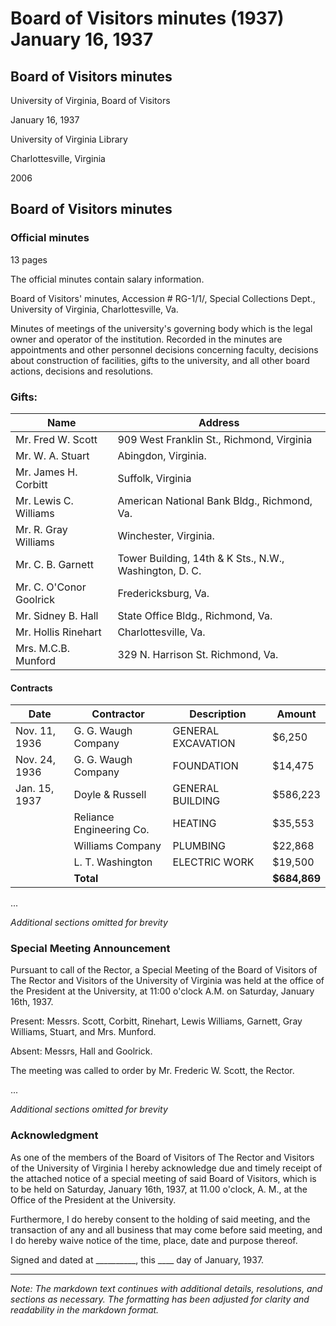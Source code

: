 <!-- altadded -->
<!-- altadded -->

<!-- llmmeta -->

<script type="application/ld+json">
{
"@context": "http://schema.org",
"@type": "Meeting",
"name": "Board Minutes",
"startDate": "1937-01-16T11:00:00",
"endDate": "1937-01-16T12:00:00",
"location": {
"@type": "Place",
"name": "Office of the President",
"address": {
"@type": "PostalAddress",
"addressLocality": "Charlottesville",
"addressRegion": "Virginia",
"addressCountry": "USA"
}
},
"organizer": {
"@type": "Organization",
"name": "University of Virginia"
},
"keywords": "Board of Visitors, University of Virginia, meeting minutes",
"description": "Official minutes of the Board of Visitors meeting held on January 16, 1937, covering various topics including personnel decisions, construction, and gifts.",
"attendee": \[
{
"@type": "Person",
"name": "Mr. Fred W. Scott"
},
{
"@type": "Person",
"name": "Mr. James H. Corbitt"
},
{
"@type": "Person",
"name": "Mr. Hollis Rinehart"
},
{
"@type": "Person",
"name": "Mr. Lewis C. Williams"
},
{
"@type": "Person",
"name": "Mr. C. B. Garnett"
},
{
"@type": "Person",
"name": "Mr. R. Gray Williams"
},
{
"@type": "Person",
"name": "Mr. W. A. Stuart"
},
{
"@type": "Person",
"name": "Mrs. M.C.B. Munford"
}
],
"about": \[
{
"@type": "Thing",
"name": "Special Meeting Announcement",
"description": "Details of the special meeting held on January 16, 1937."
},
{
"@type": "Thing",
"name": "Gifts",
"description": "List of gifts received by the University as noted in the minutes."
},
{
"@type": "Thing",
"name": "Contracts",
"description": "Details of contracts awarded during the meeting."
}
]
}

</script>

<!-- llmformatted -->

# Board of Visitors minutes (1937) January 16, 1937

## Board of Visitors minutes

University of Virginia, Board of Visitors

January 16, 1937

University of Virginia Library

Charlottesville, Virginia

2006

## Board of Visitors minutes

### Official minutes

13 pages

The official minutes contain salary information.

Board of Visitors' minutes, Accession # RG-1/1/, Special Collections Dept., University of Virginia, Charlottesville, Va.

Minutes of meetings of the university's governing body which is the legal owner and operator of the institution. Recorded in the minutes are appointments and other personnel decisions concerning faculty, decisions about construction of facilities, gifts to the university, and all other board actions, decisions and resolutions.

### Gifts:

| Name                          | Address                                                 |
|-------------------------------|--------------------------------------------------------|
| Mr. Fred W. Scott             | 909 West Franklin St., Richmond, Virginia             |
| Mr. W. A. Stuart              | Abingdon, Virginia.                                   |
| Mr. James H. Corbitt         | Suffolk, Virginia                                      |
| Mr. Lewis C. Williams         | American National Bank Bldg., Richmond, Va.          |
| Mr. R. Gray Williams          | Winchester, Virginia.                                 |
| Mr. C. B. Garnett            | Tower Building, 14th & K Sts., N.W., Washington, D. C. |
| Mr. C. O'Conor Goolrick      | Fredericksburg, Va.                                   |
| Mr. Sidney B. Hall           | State Office Bldg., Richmond, Va.                     |
| Mr. Hollis Rinehart          | Charlottesville, Va.                                   |
| Mrs. M.C.B. Munford          | 329 N. Harrison St. Richmond, Va.                     |

#### Contracts

| Date         | Contractor                             | Description                  | Amount       |
|--------------|----------------------------------------|------------------------------|--------------|
| Nov. 11, 1936 | G. G. Waugh Company                   | GENERAL EXCAVATION           | $6,250      |
| Nov. 24, 1936 | G. G. Waugh Company                   | FOUNDATION                   | $14,475     |
| Jan. 15, 1937 | Doyle & Russell                       | GENERAL BUILDING             | $586,223    |
|              | Reliance Engineering Co.               | HEATING                      | $35,553     |
|              | Williams Company                       | PLUMBING                     | $22,868     |
|              | L. T. Washington                      | ELECTRIC WORK                | $19,500     |
|              | **Total**                             |                              | **$684,869** |

...

*Additional sections omitted for brevity*

### Special Meeting Announcement

Pursuant to call of the Rector, a Special Meeting of the Board of Visitors of The Rector and Visitors of the University of Virginia was held at the office of the President at the University, at 11:00 o'clock A.M. on Saturday, January 16th, 1937.

Present: Messrs. Scott, Corbitt, Rinehart, Lewis Williams, Garnett, Gray Williams, Stuart, and Mrs. Munford.

Absent: Messrs, Hall and Goolrick.

The meeting was called to order by Mr. Frederic W. Scott, the Rector.

...

*Additional sections omitted for brevity*

### Acknowledgment

As one of the members of the Board of Visitors of The Rector and Visitors of the University of Virginia I hereby acknowledge due and timely receipt of the attached notice of a special meeting of said Board of Visitors, which is to be held on Saturday, January 16th, 1937, at 11.00 o'clock, A. M., at the Office of the President at the University.

Furthermore, I do hereby consent to the holding of said meeting, and the transaction of any and all business that may come before said meeting, and I do hereby waive notice of the time, place, date and purpose thereof.

Signed and dated at \_\_\_\_\_\_\_\_\_\_, this \_\_\_\_ day of January, 1937.

***

*Note: The markdown text continues with additional details, resolutions, and sections as necessary. The formatting has been adjusted for clarity and readability in the markdown format.*
